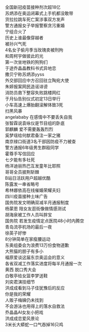 全国新冠疫苗接种剂次超18亿  
苏炳添在奥运闭幕式上手机都没敢带  
货拉拉跳车死亡案涉事双方发声  
警方通报女子举报警察贪污重婚  
宁组合火了  
历史上谁最像穿越者  
被孙兴气死  
4名女子偷月季当玫瑰卖被刑拘  
和周柯宇做彼此的光  
第一次坐地铁的狗狗们  
于途乔晶晶教科书式异地恋  
撒贝宁称苏炳添yyss  
外交部回应中方召回驻立陶宛大使  
朱婷报案网民造谣诽谤  
消防员救下整容失败跳楼网红  
于月仙告别仪式初定13日举行  
小车高速上爆胎翻滚解体致3死  
扫黑风暴  
angelababy 在感情中不要丢失自我  
张智霖说袁咏仪是节目组的卧底  
郭麒麟 爱不需要轰轰烈烈  
奚梦瑶给何猷君备注一家之猪  
南京禄口街道3名干部因防疫不力被查  
警方通报6年级男生群殴同学  
霍尊手写信回应  
七夕能有多社死  
杨洋迪丽热巴互发童年比耶照  
哥哥全员披荆斩棘  
B站日活跃用户超越优酷  
陈露发一串省略号  
希林娜依高在线催婚荣耀夫妇  
四川疫苗接种土味广告  
国务院发文明确双减半月通报制度  
杨蒙恩 陪女友逛街像做情感测试  
胡海泉被工作人员叫胖宝  
国务院 若发生疫情定点医院48小时内腾空  
青岛流亭机场的最后一夜  
徐英子好惨  
8分钟简单在家瘦腰运动  
东奥组委会为浪费13万份食物道歉  
大熊猫的胆子有多小  
福原爱谈这届东京奥运会的意义  
各省双减工作落实进度将每半月通报一次  
黄西 脱口秀大会  
白敬亭给女篮李梦送鞋  
刘奕君演技细节  
洪成成看到马子佳犹豫后的反应  
你是我的荣耀  
人贩子梅姨仍未找到  
不会游泳也用得上的落水自救法  
乔晶晶AI女友小把戏  
洪成成恋爱风景论  
3米长大蟒蛇一口气吞掉16只鸡  
